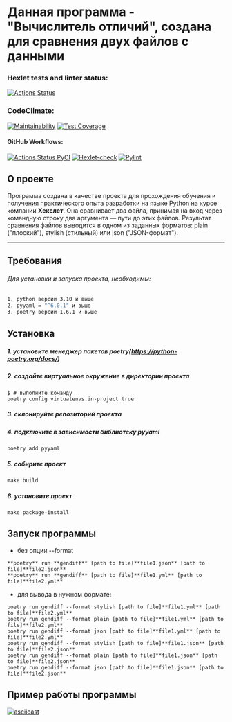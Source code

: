 # Данная программа - "Вычислитель отличий", создана для сравнения двух файлов с данными

### Hexlet tests and linter status:
[![Actions Status](https://github.com/CherSula/python-project-50/actions/workflows/hexlet-check.yml/badge.svg)](https://github.com/CherSula/python-project-50/actions)
### CodeClimate:
[![Maintainability](https://api.codeclimate.com/v1/badges/22eaee8f1739869c2d9e/maintainability)](https://codeclimate.com/github/CherSula/python-project-50/maintainability)
[![Test Coverage](https://api.codeclimate.com/v1/badges/22eaee8f1739869c2d9e/test_coverage)](https://codeclimate.com/github/CherSula/python-project-50/test_coverage)
#### GitHub Workflows:
[![Actions Status PyCI](https://github.com/CherSula/python-project-50/actions/workflows/pyci.yml/badge.svg)](https://github.com/CherSula/python-project-50/actions)
[![Hexlet-check](.github/workflows/hexlet-check.yml)](https://github.com/CherSula/python-project-50/blob/62d57322b9d7bcaaa7546f1d83fdf3170c9d38a9/.github/workflows/hexlet-check.yml)
[![Pylint](.github/workflows/pylint.yml)](https://github.com/CherSula/python-project-50/blob/62d57322b9d7bcaaa7546f1d83fdf3170c9d38a9/.github/workflows/pylint.yml)

## О проекте
Программа создана в качестве проекта для прохождения обучения и получения практического опыта разработки на языке Python на курсе компании __Хекслет__.
Она сравнивает два файла, принимая на вход через командную строку два аргумента — пути до этих файлов.
Результат сравнения файлов выводится в одном из заданных форматов: plain ("плоский"), stylish (стильный) или json ("JSON-формат"). 

---
## Требования
###### Для установки и запуска проекта, необходимы:
~~~sh
1. python версии 3.10 и выше
2. pyyaml = "^6.0.1" и выше
3. poetry версии 1.6.1 и выше
~~~

## Установка
##### 1. установите менеджер пакетов **poetry**(https://python-poetry.org/docs/)

##### 2. создайте виртуальное окружение в директории проекта
~~~
$ # выполните команду
poetry config virtualenvs.in-project true
~~~
##### 3. склонируйте репозиторий проекта

##### 4. подключите в зависимости библиотеку **pyyaml**
```
poetry add pyyaml
```
##### 5. собирите проект
```
make build
```

##### 6. установите проект
```
make package-install
```

## Запуск программы
 
* без опции --format
```
**poetry** run **gendiff** [path to file]**file1.json** [path to file]**file2.json**
**poetry** run **gendiff** [path to file]**file1.yml** [path to file]**file2.yml**
```
* для вывода в нужном формате:
```
poetry run gendiff --format stylish [path to file]**file1.yml** [path to file]**file2.yml**
poetry run gendiff --format plain [path to file]**file1.yml** [path to file]**file2.yml**
poetry run gendiff --format json [path to file]**file1.yml** [path to file]**file2.yml**
poetry run gendiff --format stylish [path to file]**file1.json** [path to file]**file2.json**
poetry run gendiff --format plain [path to file]**file1.json** [path to file]**file2.json**
poetry run gendiff --format json [path to file]**file1.json** [path to file]**file2.json**
```

## Пример работы программы
[![asciicast](https://asciinema.org/a/689968.svg)](https://asciinema.org/a/689968)
